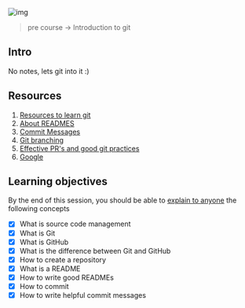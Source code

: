 ![img](https://assets.imaginablefutures.com/media/images/ALX_Logo.max-200x150.png)

> pre course -> Introduction to git 

## Intro
No notes, lets git into it :)

## Resources
1. [Resources to learn git](https://docs.github.com/en/get-started/quickstart/set-up-git)
2. [About READMES](https://docs.github.com/en/repositories/managing-your-repositorys-settings-and-features/customizing-your-repository/about-readmes)
3. [Commit Messages](https://cbea.ms/git-commit/)
4. [Git branching](https://learngitbranching.js.org/)
5. [Effective PR's and good git practices](https://codeinthehole.com/tips/pull-requests-and-other-good-practices-for-teams-using-github/)
6. [Google](https://www.google.com/search?q=git+usage)

## Learning objectives
By the end of this session, you should be able to [explain to anyone](https://fs.blog/feynman-technique/) the following concepts

* [X] What is source code management
* [X] What is Git
* [X] What is GitHub
* [X] What is the difference between Git and GitHub
* [X] How to create a repository
* [x] What is a README
* [X] How to write good READMEs
* [X] How to commit
* [X] How to write helpful commit messages